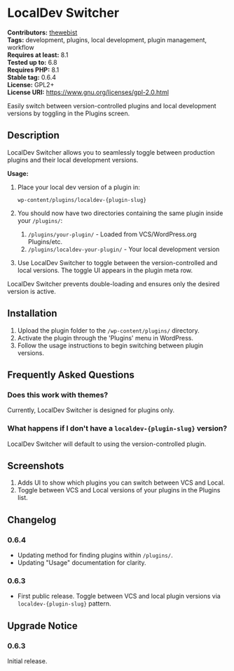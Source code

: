 # LocalDev Switcher #
**Contributors:** [thewebist](https://profiles.wordpress.org/thewebist/)  
**Tags:** development, plugins, local development, plugin management, workflow  
**Requires at least:** 8.1  
**Tested up to:** 6.8  
**Requires PHP:** 8.1  
**Stable tag:** 0.6.4  
**License:** GPL2+  
**License URI:** https://www.gnu.org/licenses/gpl-2.0.html  

Easily switch between version-controlled plugins and local development versions by toggling in the Plugins screen.

## Description ##

LocalDev Switcher allows you to seamlessly toggle between production plugins and their local development versions.

**Usage:**

1. Place your local dev version of a plugin in:
   
   `wp-content/plugins/localdev-{plugin-slug}`

2. You should now have two directories containing the same plugin inside your `/plugins/`:
   1. `/plugins/your-plugin/` - Loaded from VCS/WordPress.org Plugins/etc.
   2. `/plugins/localdev-your-plugin/` - Your local development version
3. Use LocalDev Switcher to toggle between the version-controlled and local versions. The toggle UI appears in the plugin meta row.

LocalDev Switcher prevents double-loading and ensures only the desired version is active.

## Installation ##

1. Upload the plugin folder to the `/wp-content/plugins/` directory.
2. Activate the plugin through the 'Plugins' menu in WordPress.
3. Follow the usage instructions to begin switching between plugin versions.

## Frequently Asked Questions ##

### Does this work with themes? ###

Currently, LocalDev Switcher is designed for plugins only.

### What happens if I don't have a `localdev-{plugin-slug}` version? ###

LocalDev Switcher will default to using the version-controlled plugin.

## Screenshots ##

1. Adds UI to show which plugins you can switch between VCS and Local.
2. Toggle between VCS and Local versions of your plugins in the Plugins list.

## Changelog ##

### 0.6.4 ###
* Updating method for finding plugins within `/plugins/`.
* Updating "Usage" documentation for clarity.

### 0.6.3 ###
* First public release. Toggle between VCS and local plugin versions via `localdev-{plugin-slug}` pattern.

## Upgrade Notice ##

### 0.6.3 ###
Initial release.

